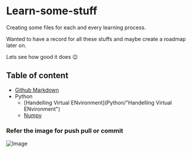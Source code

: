 # Learn-some-stuff

Creating some files for each and every learning process.

Wanted to have a record for all these stuffs and maybe create a roadmap later on.

Lets see how good it does :wink:



## Table of content
- [Github Markdown](Github-Markdown) 
- Python
    - [Handelling Virtual ENvironment](Python/"Handelling Virtual ENvironment")
    - [Numpy](Python/Numpy)
    



### Refer the image for push pull or commit

![Image](https://i.stack.imgur.com/MgaV9.png)


